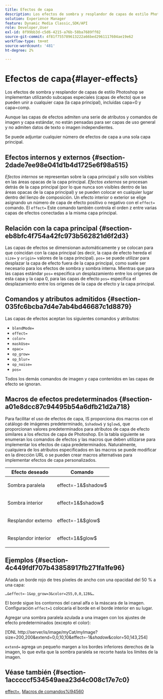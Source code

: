 ```yaml
---
title: Efectos de capa
description: Los efectos de sombra y resplandor de capas de estilo Photoshop se implementan utilizando subcapas especiales (capas de efecto) que se pueden unir a cualquier capa (la capa principal), incluidas capa=0 y capa=comp.
solution: Experience Manager
feature: Dynamic Media Classic,SDK/API
role: Developer,User
exl-id: 8f99bb3d-c5d6-4215-a76b-58ba7689ff02
source-git-commit: 4f81f755789613222a66bed2961117604ae19e62
workflow-type: tm+mt
source-wordcount: '481'
ht-degree: 2%

---
```


# Efectos de capa{#layer-effects}

Los efectos de sombra y resplandor de capas de estilo Photoshop se implementan utilizando subcapas especiales (capas de efecto) que se pueden unir a cualquier capa (la capa principal), incluidas capa=0 y capa=comp.

Aunque las capas de efectos admiten una serie de atributos y comandos de imagen y capa estándar, no están pensadas para ser capas de uso general y no admiten datos de texto o imagen independientes.

Se puede adjuntar cualquier número de efectos de capa a una sola capa principal.

## Efectos internos y externos {#section-2dade7ee98e041d1b4d1725e6f98a515}

*Efectos internos* se representan sobre la capa principal y sólo son visibles en las áreas opacas de la capa principal. *Efectos externos* se procesan detrás de la capa principal (por lo que nunca son visibles dentro de las áreas opacas de la capa principal) y se pueden colocar en cualquier lugar dentro del lienzo de composición. Un efecto interior o exterior se elige asignando un número de capa de efecto positivo o negativo con el `effect=` comando. El `effect=` Este comando también controla el orden z entre varias capas de efectos conectadas a la misma capa principal.

## Relación con la capa principal {#section-eb8bfc4f754a42fc973b562821d6f2d3}

Las capas de efectos se dimensionan automáticamente y se colocan para que coincidan con la capa principal (es decir, la capa de efecto hereda el `size=` y `origin=` valores de la capa principal). `pos=` se puede utilizar para desplazar la capa de efecto fuera de la capa principal, como suele ser necesario para los efectos de sombra y sombra interna. Mientras que para las capas estándar `pos=` especifica un desplazamiento entre los orígenes de esta capa y la capa 0, para las capas de efecto `pos=` especifica el desplazamiento entre los orígenes de la capa de efecto y la capa principal.

## Comandos y atributos admitidos {#section-035fc6bcba7d4e7ab4bd46687c1d8879}

Las capas de efectos aceptan los siguientes comandos y atributos:

* `blendMode=`
* `effect=`
* `color=`
* `maskUse=`
* `opac=`
* `op_grow=`
* `op_blur=`
* `op_noise=`
* `pos=`

Todos los demás comandos de imagen y capa contenidos en las capas de efecto se ignoran.

## Macros de efectos predeterminados {#section-a01e8dcc87c94495b54a6dfb21d2a718}

Para facilitar el uso de efectos de capa, IS proporciona dos macros con el catálogo de imágenes predeterminado, `$shadow$` y `$glow$`, que proporcionan valores predeterminados para atributos de capa de efecto similares a los efectos de capa de Photoshop. En la tabla siguiente se enumeran los comandos de efectos y las macros que deben utilizarse para implementar los efectos de capa predeterminados. Naturalmente, cualquiera de los atributos especificados en las macros se puede modificar en la dirección URL o se pueden crear macros alternativas para implementar efectos de capa personalizados.

<table id="table_8089C41AD1F24223A58C7DD8F4DDF73C"> 
 <thead> 
  <tr> 
   <th class="entry"> <b> Efecto deseado</b> </th> 
   <th class="entry"> <b> Comando</b> </th> 
  </tr> 
 </thead>
 <tbody> 
  <tr> 
   <td> <p> Sombra paralela </p> </td> 
   <td> <p> <span class="codeph"> effect=-1&amp;$shadow$</span> </p> </td> 
  </tr> 
  <tr> 
   <td> <p> Sombra interior </p> </td> 
   <td> <p> <span class="codeph"> effect=1&amp;$shadow$</span> </p> </td> 
  </tr> 
  <tr> 
   <td> <p> Resplandor externo </p> </td> 
   <td> <p> <span class="codeph"> effect=-1&amp;$glow$</span> </p> </td> 
  </tr> 
  <tr> 
   <td> <p> Resplandor interior </p> </td> 
   <td> <p> <span class="codeph"> effect=1&amp;$glow$</span> </p> </td> 
  </tr> 
 </tbody> 
</table>

## Ejemplos {#section-4c449fdf707b43858917fb271fa1fe96}

Añada un borde rojo de tres píxeles de ancho con una opacidad del 50 % a una capa:

`…&effect=-1&op_grow=3&color=255,0,0,128&…`

El borde sigue los contornos del canal alfa o la máscara de la imagen. Configuración `effect=1` colocaría el borde en el borde interior en su lugar.

Agregar una sombra paralela azulada a una imagen con los ajustes de efecto predeterminados (excepto el color):

[!DNL http://server/is/image/myCat/myImage?size=200,200&extend=0,0,10,10&effect=-1&$shadow$&color=50,143,254]

`extend=` agrega un pequeño margen a los bordes inferiores derechos de la imagen, lo que evita que la sombra paralela se recorte hasta los límites de la imagen.

## Véase también {#section-1acccccf534549aea23d4c008c17e7c0}

[effect=](../../../../../is-api/http-ref/image-serving-api-ref/c-http-protocol-reference/c-command-reference/r-effect.md#reference-b1296c4afed047fb921bbc1e33752135), [Macros de comandos%l94560](../../../../../is-api/http-ref/image-serving-api-ref/c-http-protocol-reference/c-syntax-and-features/r-is-http-command-macros.md#reference-ea2a9571c65a46da83eca27d0013cbf9)
